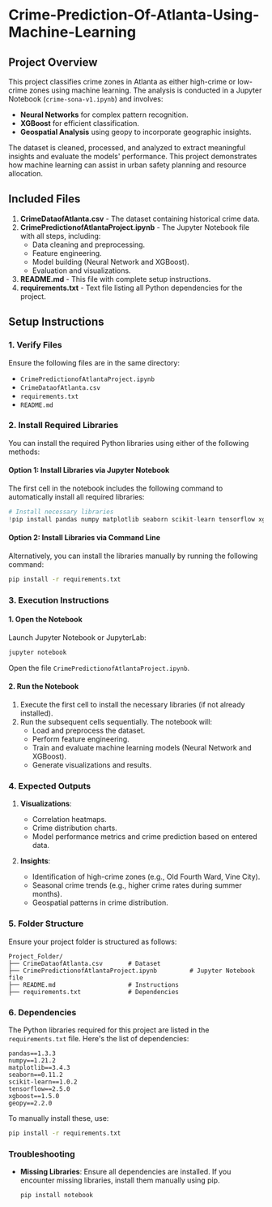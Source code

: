 # Crime-Prediction-Of-Atlanta-Using-Machine-Learning

## Project Overview
This project classifies crime zones in Atlanta as either high-crime or low-crime zones using machine learning. The analysis is conducted in a Jupyter Notebook (`crime-sona-v1.ipynb`) and involves:
- **Neural Networks** for complex pattern recognition.
- **XGBoost** for efficient classification.
- **Geospatial Analysis** using geopy to incorporate geographic insights.

The dataset is cleaned, processed, and analyzed to extract meaningful insights and evaluate the models' performance. This project demonstrates how machine learning can assist in urban safety planning and resource allocation.

## Included Files
1. **CrimeDataofAtlanta.csv** - The dataset containing historical crime data.
2. **CrimePredictionofAtlantaProject.ipynb** - The Jupyter Notebook file with all steps, including:
   - Data cleaning and preprocessing.
   - Feature engineering.
   - Model building (Neural Network and XGBoost).
   - Evaluation and visualizations.
3. **README.md** - This file with complete setup instructions.
4. **requirements.txt** - Text file listing all Python dependencies for the project.

## Setup Instructions

### 1. Verify Files
Ensure the following files are in the same directory:
- `CrimePredictionofAtlantaProject.ipynb`
- `CrimeDataofAtlanta.csv`
- `requirements.txt`
- `README.md`

### 2. Install Required Libraries
You can install the required Python libraries using either of the following methods:

#### Option 1: Install Libraries via Jupyter Notebook
The first cell in the notebook includes the following command to automatically install all required libraries:

```python
# Install necessary libraries
!pip install pandas numpy matplotlib seaborn scikit-learn tensorflow xgboost geopy
```

#### Option 2: Install Libraries via Command Line
Alternatively, you can install the libraries manually by running the following command:

```bash
pip install -r requirements.txt
```

### 3. Execution Instructions

#### 1. Open the Notebook
Launch Jupyter Notebook or JupyterLab:

```bash
jupyter notebook
```

Open the file `CrimePredictionofAtlantaProject.ipynb`.

#### 2. Run the Notebook
1. Execute the first cell to install the necessary libraries (if not already installed).
2. Run the subsequent cells sequentially. The notebook will:
    - Load and preprocess the dataset.
    - Perform feature engineering.
    - Train and evaluate machine learning models (Neural Network and XGBoost).
    - Generate visualizations and results.

### 4. Expected Outputs
1. **Visualizations**:
    - Correlation heatmaps.
    - Crime distribution charts.
    - Model performance metrics and crime prediction based on entered data.

2. **Insights**:
    - Identification of high-crime zones (e.g., Old Fourth Ward, Vine City).
    - Seasonal crime trends (e.g., higher crime rates during summer months).
    - Geospatial patterns in crime distribution.

### 5. Folder Structure
Ensure your project folder is structured as follows:

```
Project_Folder/
├── CrimeDataofAtlanta.csv       # Dataset
├── CrimePredictionofAtlantaProject.ipynb         # Jupyter Notebook file
├── README.md                    # Instructions
├── requirements.txt             # Dependencies
```

### 6. Dependencies
The Python libraries required for this project are listed in the `requirements.txt` file. Here's the list of dependencies:

```
pandas==1.3.3
numpy==1.21.2
matplotlib==3.4.3
seaborn==0.11.2
scikit-learn==1.0.2
tensorflow==2.5.0
xgboost==1.5.0
geopy==2.2.0
```

To manually install these, use:

```bash
pip install -r requirements.txt
```

### Troubleshooting

- **Missing Libraries**: Ensure all dependencies are installed. If you encounter missing libraries, install them manually using pip.
  ```bash
  pip install notebook
  ```

